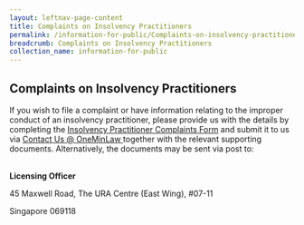 ```yaml
---
layout: leftnav-page-content
title: Complaints on Insolvency Practitioners
permalink: /information-for-public/Complaints-on-insolvency-practitioners/
breadcrumb: Complaints on Insolvency Practitioners
collection_name: information-for-public
---
```


**Complaints on Insolvency Practitioners**<br>
---
If you wish to file a complaint or have information relating to the improper conduct of an insolvency practitioner, please provide us with the details by completing the
<a href="/files/IP Feedback Form.pdf" target="_blank">Insolvency Practitioner Complaints Form</a>
and submit it to us via <a href="https://eservices.mlaw.gov.sg/enquiry/" target="_blank">Contact Us @ OneMinLaw </a> together with the relevant supporting documents. Alternatively, the documents may be sent via post to:
<br><br><p>**Licensing Officer**
<br><p>45 Maxwell Road, The URA Centre (East Wing), #07-11
<br><p>Singapore 069118
<br>
